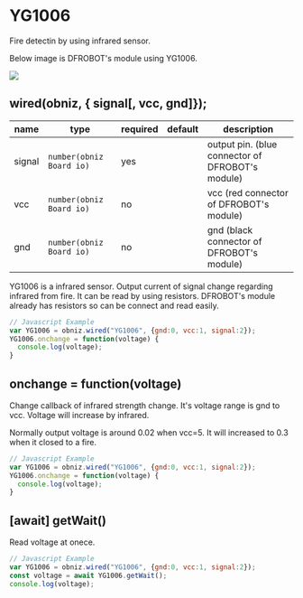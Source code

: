 # YG1006

Fire detectin by using infrared sensor.

Below image is DFROBOT's module using YG1006.

![](image.jpg)

## wired(obniz, { signal[, vcc, gnd]});

| name   | type                     | required | default | description                                      |
|--------|--------------------------|----------|---------|--------------------------------------------------|
| signal | `number(obniz Board io)` | yes      | &nbsp;  | output pin. (blue connector of DFROBOT's module) |
| vcc    | `number(obniz Board io)` | no       | &nbsp;  | vcc (red connector of DFROBOT's module)          |
| gnd    | `number(obniz Board io)` | no       | &nbsp;  | gnd (black connector of DFROBOT's module)        |

YG1006 is a infrared sensor. Output current of signal change regarding infrared from fire.
It can be read by using resistors.
DFROBOT's module already has resistors so can be connect and read easily.

```Javascript
// Javascript Example
var YG1006 = obniz.wired("YG1006", {gnd:0, vcc:1, signal:2});
YG1006.onchange = function(voltage) {
  console.log(voltage);
}
```

## onchange = function(voltage)

Change callback of infrared strength change.
It's voltage range is gnd to vcc.
Voltage will increase by infrared.

Normally output voltage is around 0.02 when vcc=5. It will increased to 0.3 when it closed to a fire.

```Javascript
// Javascript Example
var YG1006 = obniz.wired("YG1006", {gnd:0, vcc:1, signal:2});
YG1006.onchange = function(voltage) {
  console.log(voltage);
}
```

## [await] getWait()

Read voltage at onece.

```Javascript
// Javascript Example
var YG1006 = obniz.wired("YG1006", {gnd:0, vcc:1, signal:2});
const voltage = await YG1006.getWait();
console.log(voltage);
```